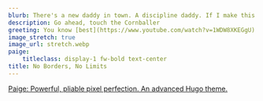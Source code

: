 ```yaml
---
blurb: There's a new daddy in town. A discipline daddy. If I make this comeback, I'll buy you a hundred George Michaels that you can teach to drive! These are my awards, Mother. From Army. The seal is for marksmanship, and the gorilla is for sand racing. We'll have to find something to do so that people can look at you without wanting to kill [themselves](https://bluthipsum.com).
description: Go ahead, touch the Cornballer
greeting: You know [best](https://www.youtube.com/watch?v=1WDW8XKEGgU)
image_stretch: true
image_url: stretch.webp
paige:
    titleclass: display-1 fw-bold text-center
title: No Borders, No Limits
---
```


<p class="lead text-center">
<a href="https://github.com/willfaught/paige">Paige: Powerful, pliable pixel perfection. An advanced Hugo theme.</a>
</p>

